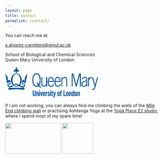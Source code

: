 ```yaml
---
layout: page
title: Contact
permalink: /contact/
---
```


You can reach me at:

[s.alvarez-carretero@qmul.ac.uk](mailto://s.alvarez-carretero@qmul.ac.uk) 

School of Biological and Chemical Sciences  
Queen Mary University of London  
<p align="left">
 <img width="300" height="100" src="/assets/figs/qmul.png">
</p>

If I am not working, you can always find me
climbing the walls of the [Mile End climbing wall](https://www.mileendwall.org.uk/) or 
practising Ashtanga Yoga at the [Yoga Place E2 studio](http://www.yogaplace.co.uk/london-class-schedule-prices-wo/),
where I spend most of my spare time!

<p align="left">
 <img width="180" height="100" src="https://encrypted-tbn0.gstatic.com/images?q=tbn:ANd9GcQscMysPDh8IHcNWIgKUzwXe9ci3M9WoYSg97TBFb4DH9LZKFEK">
 <img width="100" height="100" src="https://pbs.twimg.com/profile_images/372351225/YP_logo_08_Twitter_400x400.jpg">
</p>

